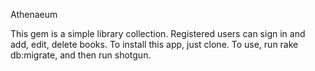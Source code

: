  Athenaeum

 This gem is a simple library collection. Registered users can sign in and add, edit, delete books.
 To install this app, just clone.
 To use, run rake db:migrate, and then run shotgun. 
